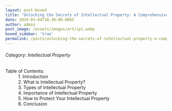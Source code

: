 ```yaml
---
layout: post-boxed
title: 'Unlocking the Secrets of Intellectual Property: A Comprehensive Guide'
date: 2024-03-04T18:30:00.000Z
author: admin
post_image: /assets/images/art/ip1.webp
boxed_sidebar: 'true'
permalink: /posts/unlocking-the-secrets-of-intellectual-property-a-comprehensive-guide
---
```


###### Category: Intellectual Property

<dl>
  <dt>Table of Contents:</dt>
  <dd>1.	Introduction</dd>
  <dd>2.	What is Intellectual Property?</dd>
  <dd>3.	Types of Intellectual Property</dd>
  <dd>4.	Importance of Intellectual Property</dd>
  <dd>5.	How to Protect Your Intellectual Property</dd>
  <dd>6.	Conclusion</dd>
</dl>
